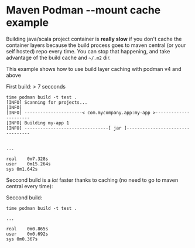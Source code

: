 # Maven Podman --mount cache example

Building java/scala project container is **really slow** if you don't cache
the container layers because the build process goes to maven central (or your self 
hosted) repo every time. You can stop that happening, and take advantage of the
build cache and `~/.m2` dir.

This example shows how to use build layer caching with podman v4 and above

First build: > 7 secconds
```
time podman build -t test .
[INFO] Scanning for projects...
[INFO] 
[INFO] ----------------------< com.mycompany.app:my-app >----------------------
[INFO] Building my-app 1
[INFO] --------------------------------[ jar ]---------------------------------


...

real	0m7.328s
user	0m15.264s
sys	0m1.642s
```

Seccond build is a *lot* faster thanks to caching (no need to go to maven central every time):


Seccond build:

```
time podman build -t test .

...

real	0m0.865s
user	0m0.692s
sys	0m0.367s

```
